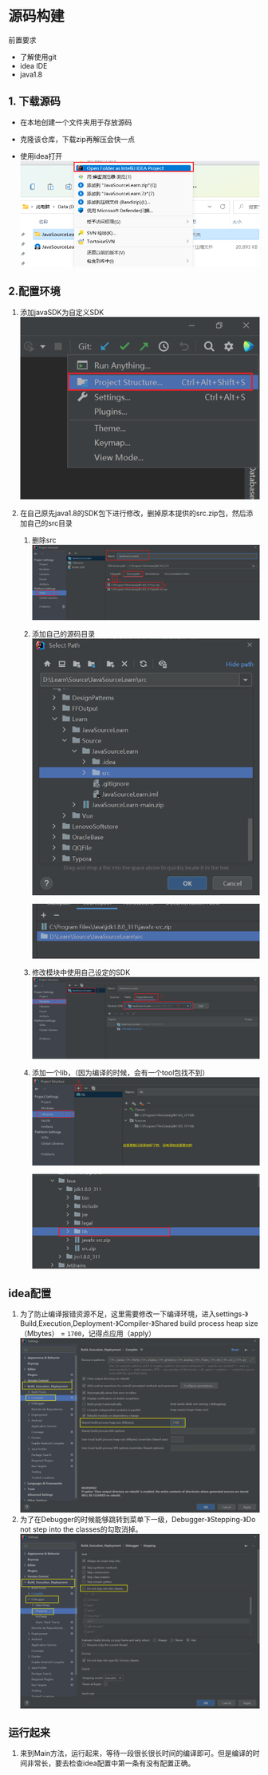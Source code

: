 # 源码构建

前置要求

- 了解使用git
- idea IDE
- java1.8

## 1. 下载源码

- 在本地创建一个文件夹用于存放源码
- 克隆该仓库，下载zip再解压会快一点

- 使用idea打开
  ![image-20211109221202157](img/README/image-20211109221202157-16364671404581.png)

## 2.配置环境

1. 添加javaSDK为自定义SDK
   ![image-20211109221343312](img/README/image-20211109221343312.png)
   
2. 在自己原先java1.8的SDK包下进行修改，删掉原本提供的src.zip包，然后添加自己的src目录
   1. 删除src![image-20211109222019447](img/README/image-20211109222019447.png)
   
   2. 添加自己的源码目录
      ![image-20211109222405450](img/README/image-20211109222405450.png)
      
      ![image-20211109222444802](img/README/image-20211109222444802.png)
      
   3. 修改模块中使用自己设定的SDK
      ![image-20211109222917939](img/README/image-20211109222917939.png)
   
   4. 添加一个lib，（因为编译的时候，会有一个tool包找不到）
      ![image-20211109223417357](img/README/image-20211109223417357.png)
   
      ![image-20211109223222450](img/README/image-20211109223222450.png)

## idea配置

1. 为了防止编译报错资源不足，这里需要修改一下编译环境，进入settings-》Build,Execution,Deployment-》Compiler-》Shared build process heap size（Mbytes） =  `1700`，记得点应用（apply）
   ![image-20211109223618735](img/README/image-20211109223618735.png)
2. 为了在Debugger的时候能够跳转到菜单下一级，Debugger-》Stepping-》Do not step into the classes的勾取消掉。
   ![image-20211109223907308](img/README/image-20211109223907308.png)

## 运行起来

1. 来到Main方法，运行起来，等待一段很长很长时间的编译即可。但是编译的时间非常长，要去检查idea配置中第一条有没有配置正确。
